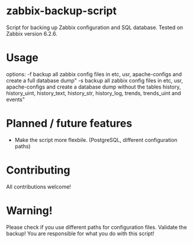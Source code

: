 # zabbix-backup-script
Script for backing up Zabbix configuration and SQL database. Tested on Zabbix version 6.2.6.

# Usage
options:
  -f	backup all zabbix config files in etc, usr, apache-configs  and create a full database dump"
  -s	backup all zabbix config files in etc, usr, apache-configs and create a database dump without the tables 
      history, history_uint, history_text, history_str, history_log, trends, trends_uint and events"

# Planned / future features
  - Make the script more flexbile. (PostgreSQL, different configuration paths)

# Contributing
All contributions welcome!

# Warning!
Please check if you use different paths for configuration files. Validate the backup! You are responsible for what you do with this script!
